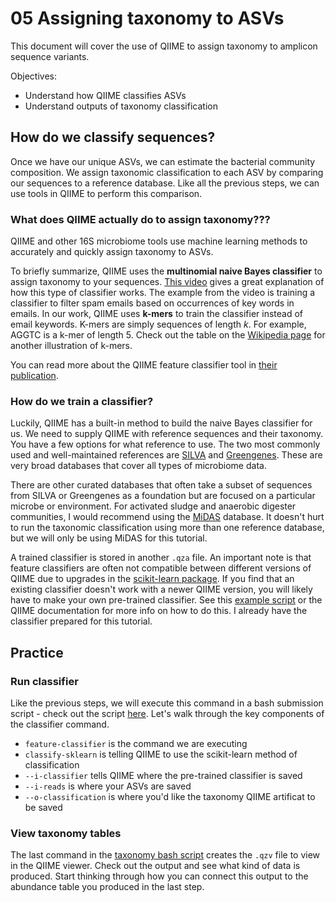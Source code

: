 # 05 Assigning taxonomy to ASVs
This document will cover the use of QIIME to assign taxonomy to amplicon sequence variants. 

Objectives:
- Understand how QIIME classifies ASVs
- Understand outputs of taxonomy classification

## How do we classify sequences? 
Once we have our unique ASVs, we can estimate the bacterial community composition. We assign taxonomic classification to each ASV by comparing our sequences to a reference database. Like all the previous steps, we can use tools in QIIME to perform this comparison.

### What does QIIME actually do to assign taxonomy???
QIIME and other 16S microbiome tools use machine learning methods to accurately and quickly assign taxonomy to ASVs.  

To briefly summarize, QIIME uses the **multinomial naive Bayes classifier** to assign taxonomy to your sequences. [This video](https://www.youtube.com/watch?v=O2L2Uv9pdDA) gives a great explanation of how this type of classifier works. The example from the video is training a classifier to filter spam emails based on occurrences of key words in emails. In our work, QIIME uses **k-mers** to train the classifier instead of email keywords. K-mers are simply sequences of length *k*. For example, AGGTC is a k-mer of length 5. Check out the table on the [Wikipedia page](https://en.wikipedia.org/wiki/K-mer) for another illustration of k-mers.  

You can read more about the QIIME feature classifier tool in [their publication](https://microbiomejournal.biomedcentral.com/articles/10.1186/s40168-018-0470-z).  

### How do we train a classifier?
Luckily, QIIME has a built-in method to build the naive Bayes classifier for us. We need to supply QIIME with reference sequences and their taxonomy. You have a few options for what reference to use. The two most commonly used and well-maintained references are [SILVA](https://www.arb-silva.de/) and [Greengenes](https://greengenes.secondgenome.com/). These are very broad databases that cover all types of microbiome data.   

There are other curated databases that often take a subset of sequences from SILVA or Greengenes as a foundation but are focused on a particular microbe or environment. For activated sludge and anaerobic digester communities, I would recommend using the [MiDAS](https://midasfieldguide.org/guide) database. It doesn't hurt to run the taxonomic classification using more than one reference database, but we will only be using MiDAS for this tutorial.  

A trained classifier is stored in another `.qza` file. An important note is that feature classifiers are often not compatible between different versions of QIIME due to upgrades in the [scikit-learn package](https://scikit-learn.org/stable/). If you find that an existing classifier doesn't work with a newer QIIME version, you will likely have to make your own pre-trained classifier. See this [example script](/scripts/99_train_classifier.sh) or the QIIME documentation for more info on how to do this. I already have the classifier prepared for this tutorial. 


## Practice
### Run classifier
Like the previous steps, we will execute this command in a bash submission script - check out the script [here](/scripts/05_taxonomy.sh). Let's walk through the key components of the classifier command.  

- `feature-classifier` is the command we are executing
- `classify-sklearn` is telling QIIME to use the scikit-learn method of classification
- `--i-classifier` tells QIIME where the pre-trained classifier is saved
- `--i-reads` is where your ASVs are saved
- `--o-classification` is where you'd like the taxonomy QIIME artificat to be saved

### View taxonomy tables
The last command in the [taxonomy bash script](/scripts/05_taxonomy.sh) creates the `.qzv` file to view in the QIIME viewer. Check out the output and see what kind of data is produced. Start thinking through how you can connect this output to the abundance table you produced in the last step.

